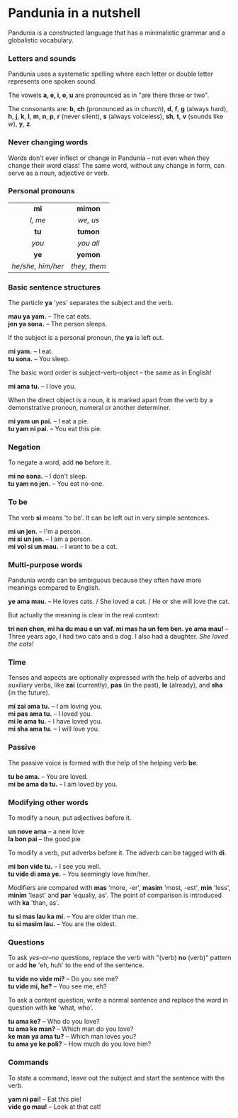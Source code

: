 # Pandunia in a nutshell

Pandunia is a constructed language that has a minimalistic grammar and a globalistic vocabulary.

### Letters and sounds

Pandunia uses a systematic spelling where
each letter or double letter represents one spoken sound.

The vowels **a, e, i, o, u** are pronounced as in "are there three or two".

The consonants are:
**b**,
**ch** (pronounced as in _church_),
**d**,
**f**,
**g** (always hard),
**h**,
**j**,
**k**,
**l**,
**m**,
**n**,
**p**,
**r** (never silent),
**s** (always voiceless),
**sh**,
**t**,
**v** (sounds like _w_),
**y**,
**z**.

### Never changing words

Words don't ever inflect or change in Pandunia
– not even when they change their word class!
The same word, without any change in form, can serve as a noun, adjective or verb.

### Personal pronouns

|                   |              |
|:-----------------:|:------------:|
| **mi**            | **mimon**    |
| _I, me_           | _we, us_     |
| **tu**            | **tumon**    |
| _you_             | _you all_    |
| **ye**            | **yemon**    |
| _he/she, him/her_ | _they, them_ |

### Basic sentence structures

The particle **ya** 'yes' separates the subject and the verb.

**mau ya yam.**
– The cat eats.  
**jen ya sona.**
– The person sleeps.

If the subject is a personal pronoun, the **ya** is left out.

**mi yam.**
– I eat.  
**tu sona.**
– You sleep.

The basic word order is subject–verb–object
– the same as in English!

**mi ama tu.**
– I love you.

When the direct object is a noun, it is marked apart from the verb by a demonstrative pronoun, numeral or another determiner.

**mi yam un pai.**
– I eat a pie.  
**tu yam ni pai.**
– You eat this pie.

### Negation

To negate a word, add **no** before it.

**mi no sona.**
– I don't sleep.  
**tu yam no jen.**
– You eat no-one.

### To be

The verb **si** means 'to be'.
It can be left out in very simple sentences.

**mi un jen.**
– I'm a person.  
**mi si un jen.**
– I am a person.  
**mi vol si un mau.**
– I want to be a cat.

### Multi-purpose words

Pandunia words can be ambiguous because they often have more meanings compared to English.

**ye ama mau.**
– He loves cats. / She loved a cat. / He or she will love the cat.

But actually the meaning is clear in the real context:

**tri nen chen, mi ha du mau e un vaf. mi mas ha un fem ben. ye ama mau!**
– Three years ago, I had two cats and a dog. I also had a daughter. _She loved the cats!_

### Time

Tenses and aspects are optionally expressed with the help of adverbs and auxiliary verbs, like
**zai**
(currently),
**pas**
(in the past),
**le**
(already), and
**sha**
(in the future).

**mi zai ama tu.**
– I am loving you.  
**mi pas ama tu.**
– I loved you.  
**mi le ama tu.**
– I have loved you.  
**mi sha ama tu.**
– I will love you.

### Passive

The passive voice is formed with the help of the helping verb
**be**.

**tu be ama.**
– You are loved.  
**mi be ama da tu.**
– I am loved by you.

### Modifying other words

To modify a noun, put adjectives before it.

**un nove ama**
– a new love  
**la bon pai**
– the good pie

To modify a verb, put adverbs before it.
The adverb can be tagged with **di**.

**mi bon vide tu.**
– I see you well.  
**tu vide di ama ye.**
– You seemingly love him/her.

Modifiers are compared with
**mas** 'more, -er', **masim** 'most, -est',
**min** 'less', **minim** 'least' and **par** 'equally, as'.
The point of comparison is introduced with **ka** 'than, as'.

**tu si mas lau ka mi.**
– You are older than me.  
**tu si masim lau.**
– You are the oldest.

### Questions

To ask _yes–or–no_ questions, replace the verb with "(verb) **no** (verb)" pattern or add **he** 'eh, huh' to the end of the sentence.

**tu vide no vide mi?**
– Do you see me?  
**tu vide mi, he?**
– You see me, eh?

To ask a content question, write a normal sentence and replace the word in question with
**ke**
'what, who'.

**tu ama ke?**
– Who do you love?  
**tu ama ke man?**
– Which man do you love?  
**ke man ya ama tu?**
– Which man loves you?  
**tu ama ye ke poli?**
– How much do you love him?

### Commands

To state a command, leave out the subject and start the sentence with the verb.

**yam ni pai!**
– Eat this pie!  
**vide go mau!**
– Look at that cat!

